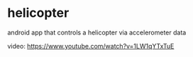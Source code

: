 # helicopter
android app that controls a helicopter via accelerometer data

video: https://www.youtube.com/watch?v=1LW1qYTxTuE

